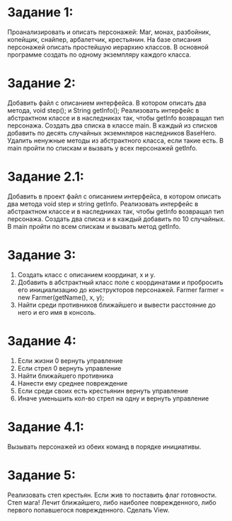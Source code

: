 # Задание 1:
Проанализировать и описать персонажей: Маг, монах, разбойник, копейщик, снайпер, арбалетчик, крестьянин. На базе описания персонажей описать простейшую иерархию классов. В основной программе создать по одному экземпляру каждого класса.

# Задание 2:
Добавить файл с описанием интерфейса. В котором описать два метода, void step(); и String getInfo(); Реализовать интерфейс в абстрактном классе и в наследниках так, чтобы getInfo возвращал тип персонажа. Создать два списка в классе main. В каждый из списков добавить по десять случайных экземнляров наследников BaseHero. Удалить ненужные методы из абстрактного класса, если такие есть. В main пройти по спискам и вызвать у всех персонажей getInfo.

# Задание 2.1:
Добавить в проект файл с описанием интерфейса, в котором описать два метода void step и string getInfo. Реализовать интерфейс в абстрактном классе и в наследниках так, чтобы getInfo возвращал тип персонажа. Создать два списка и в каждый добавить по 10 случайных. В main пройти по всем спискам и вызвать метод getInfo.

# Задание 3:
1. Создать класс с описанием координат, x и y.
2. Добавить в абстрактный класс поле с координатами и пробросить его инициализацию до конструкторов персонажей. Farmer farmer = new Farmer(getName(), x, y);
3. Найти среди противников ближайшего и вывести расстояние до него и его имя в консоль.

# Задание 4:
1. Если жизни 0 вернуть управление
2. Если стрел 0 вернуть управление
3. Найти ближайшего противника
4. Нанести ему среднее повреждение
5. Если среди своих есть крестьянин вернуть управление
6. Иначе уменьшить кол-во стрел на одну и вернуть управление

# Задание 4.1:
Вызывать персонажей из обеих команд в порядке инициативы.

# Задание 5:
Реализовать степ крестьян. Если жив то поставить флаг готовности.
Степ мага! Лечит ближайшего, либо наиболее поврежденного, либо первого попавшегося поврежденного.
Сделать View.